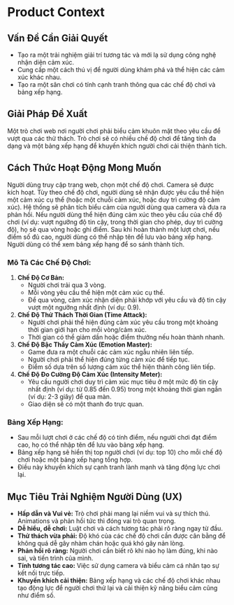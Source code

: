 # Product Context

## Vấn Đề Cần Giải Quyết
-   Tạo ra một trải nghiệm giải trí tương tác và mới lạ sử dụng công nghệ nhận diện cảm xúc.
-   Cung cấp một cách thú vị để người dùng khám phá và thể hiện các cảm xúc khác nhau.
-   Tạo ra một sân chơi có tính cạnh tranh thông qua các chế độ chơi và bảng xếp hạng.

## Giải Pháp Đề Xuất
Một trò chơi web nơi người chơi phải biểu cảm khuôn mặt theo yêu cầu để vượt qua các thử thách. Trò chơi sẽ có nhiều chế độ chơi để tăng tính đa dạng và một bảng xếp hạng để khuyến khích người chơi cải thiện thành tích.

## Cách Thức Hoạt Động Mong Muốn

Người dùng truy cập trang web, chọn một chế độ chơi. Camera sẽ được kích hoạt.
Tùy theo chế độ chơi, người dùng sẽ nhận được yêu cầu thể hiện một cảm xúc cụ thể (hoặc một chuỗi cảm xúc, hoặc duy trì cường độ cảm xúc).
Hệ thống sẽ phân tích biểu cảm của người dùng qua camera và đưa ra phản hồi.
Nếu người dùng thể hiện đúng cảm xúc theo yêu cầu của chế độ chơi (ví dụ: vượt ngưỡng độ tin cậy, trong thời gian cho phép, duy trì cường độ), họ sẽ qua vòng hoặc ghi điểm.
Sau khi hoàn thành một lượt chơi, nếu điểm số đủ cao, người dùng có thể nhập tên để lưu vào bảng xếp hạng.
Người dùng có thể xem bảng xếp hạng để so sánh thành tích.

### Mô Tả Các Chế Độ Chơi:
1.  **Chế Độ Cơ Bản:**
    *   Người chơi trải qua 3 vòng.
    *   Mỗi vòng yêu cầu thể hiện một cảm xúc cụ thể.
    *   Để qua vòng, cảm xúc nhận diện phải khớp với yêu cầu và độ tin cậy vượt một ngưỡng nhất định (ví dụ: 0.9).
2.  **Chế Độ Thử Thách Thời Gian (Time Attack):**
    *   Người chơi phải thể hiện đúng cảm xúc yêu cầu trong một khoảng thời gian giới hạn cho mỗi vòng/cảm xúc.
    *   Thời gian có thể giảm dần hoặc điểm thưởng nếu hoàn thành nhanh.
3.  **Chế Độ Bậc Thầy Cảm Xúc (Emotion Master):**
    *   Game đưa ra một chuỗi các cảm xúc ngẫu nhiên liên tiếp.
    *   Người chơi phải thể hiện đúng từng cảm xúc để tiếp tục.
    *   Điểm số dựa trên số lượng cảm xúc thể hiện thành công liên tiếp.
4.  **Chế Độ Đo Cường Độ Cảm Xúc (Intensity Meter):**
    *   Yêu cầu người chơi duy trì cảm xúc mục tiêu ở một mức độ tin cậy nhất định (ví dụ: từ 0.85 đến 0.95) trong một khoảng thời gian ngắn (ví dụ: 2-3 giây) để qua màn.
    *   Giao diện sẽ có một thanh đo trực quan.

### Bảng Xếp Hạng:
-   Sau mỗi lượt chơi ở các chế độ có tính điểm, nếu người chơi đạt điểm cao, họ có thể nhập tên để lưu vào bảng xếp hạng.
-   Bảng xếp hạng sẽ hiển thị top người chơi (ví dụ: top 10) cho mỗi chế độ chơi hoặc một bảng xếp hạng tổng hợp.
-   Điều này khuyến khích sự cạnh tranh lành mạnh và tăng động lực chơi lại.

## Mục Tiêu Trải Nghiệm Người Dùng (UX)
-   **Hấp dẫn và Vui vẻ:** Trò chơi phải mang lại niềm vui và sự thích thú. Animations và phản hồi tức thì đóng vai trò quan trọng.
-   **Dễ hiểu, dễ chơi:** Luật chơi và cách tương tác phải rõ ràng ngay từ đầu.
-   **Thử thách vừa phải:** Độ khó của các chế độ chơi cần được cân bằng để không quá dễ gây nhàm chán hoặc quá khó gây nản lòng.
-   **Phản hồi rõ ràng:** Người chơi cần biết rõ khi nào họ làm đúng, khi nào sai, và tiến trình của mình.
-   **Tính tương tác cao:** Việc sử dụng camera và biểu cảm cá nhân tạo sự kết nối trực tiếp.
-   **Khuyến khích cải thiện:** Bảng xếp hạng và các chế độ chơi khác nhau tạo động lực để người chơi thử lại và cải thiện kỹ năng biểu cảm cũng như điểm số.
